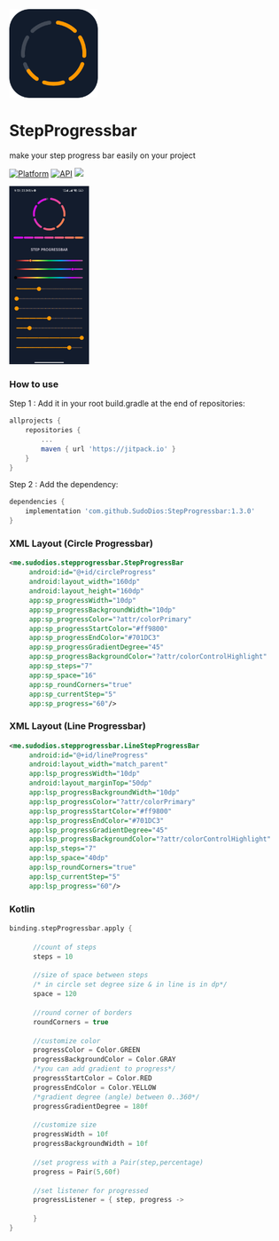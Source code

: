 <img src="https://github.com/SudoDios/StepProgressbar/blob/master/app/src/main/ic_launcher-playstore.png" alt="drawing" width="160"/>

# StepProgressbar
make your step progress bar easily on your project

[![Platform](https://img.shields.io/badge/platform-android-green.svg)](http://developer.android.com/index.html)
[![API](https://img.shields.io/badge/API-16%2B-brightgreen.svg?style=flat)](https://android-arsenal.com/api?level=16)
[![](https://jitpack.io/v/SudoDios/StepProgressbar.svg)](https://jitpack.io/#SudoDios/StepProgressbar)

<img src="https://github.com/SudoDios/StepProgressbar/blob/master/screen_shot.jpg" width="144" height="321"/>

### How to use
Step 1 : Add it in your root build.gradle at the end of repositories:
```gradle
allprojects {
	repositories {
		...
		maven { url 'https://jitpack.io' }
	}
}
```
Step 2 : Add the dependency:
```gradle
dependencies {
	implementation 'com.github.SudoDios:StepProgressbar:1.3.0'
}
```

### XML Layout (Circle Progressbar)
```xml
<me.sudodios.stepprogressbar.StepProgressBar
     android:id="@+id/circleProgress"
     android:layout_width="160dp"
     android:layout_height="160dp"
     app:sp_progressWidth="10dp"
     app:sp_progressBackgroundWidth="10dp"
     app:sp_progressColor="?attr/colorPrimary"
     app:sp_progressStartColor="#ff9800"
     app:sp_progressEndColor="#701DC3"
     app:sp_progressGradientDegree="45"
     app:sp_progressBackgroundColor="?attr/colorControlHighlight"
     app:sp_steps="7"
     app:sp_space="16"
     app:sp_roundCorners="true"
     app:sp_currentStep="5"
     app:sp_progress="60"/>
```
### XML Layout (Line Progressbar)
```xml
<me.sudodios.stepprogressbar.LineStepProgressBar
     android:id="@+id/lineProgress"
     android:layout_width="match_parent"
     app:lsp_progressWidth="10dp"
     android:layout_marginTop="50dp"
     app:lsp_progressBackgroundWidth="10dp"
     app:lsp_progressColor="?attr/colorPrimary"
     app:lsp_progressStartColor="#ff9800"
     app:lsp_progressEndColor="#701DC3"
     app:lsp_progressGradientDegree="45"
     app:lsp_progressBackgroundColor="?attr/colorControlHighlight"
     app:lsp_steps="7"
     app:lsp_space="40dp"
     app:lsp_roundCorners="true"
     app:lsp_currentStep="5"
     app:lsp_progress="60"/>
```
### Kotlin
```kotlin
binding.stepProgressbar.apply {
            
      //count of steps
      steps = 10

      //size of space between steps
      /* in circle set degree size & in line is in dp*/
      space = 120
            
      //round corner of borders
      roundCorners = true
            
      //customize color 
      progressColor = Color.GREEN
      progressBackgroundColor = Color.GRAY
      /*you can add gradient to progress*/
      progressStartColor = Color.RED
      progressEndColor = Color.YELLOW
      /*gradient degree (angle) between 0..360*/
      progressGradientDegree = 180f
      
      //customize size
      progressWidth = 10f
      progressBackgroundWidth = 10f
            
      //set progress with a Pair(step,percentage)
      progress = Pair(5,60f)
            
      //set listener for progressed
      progressListener = { step, progress ->  
                
      }
}
```
